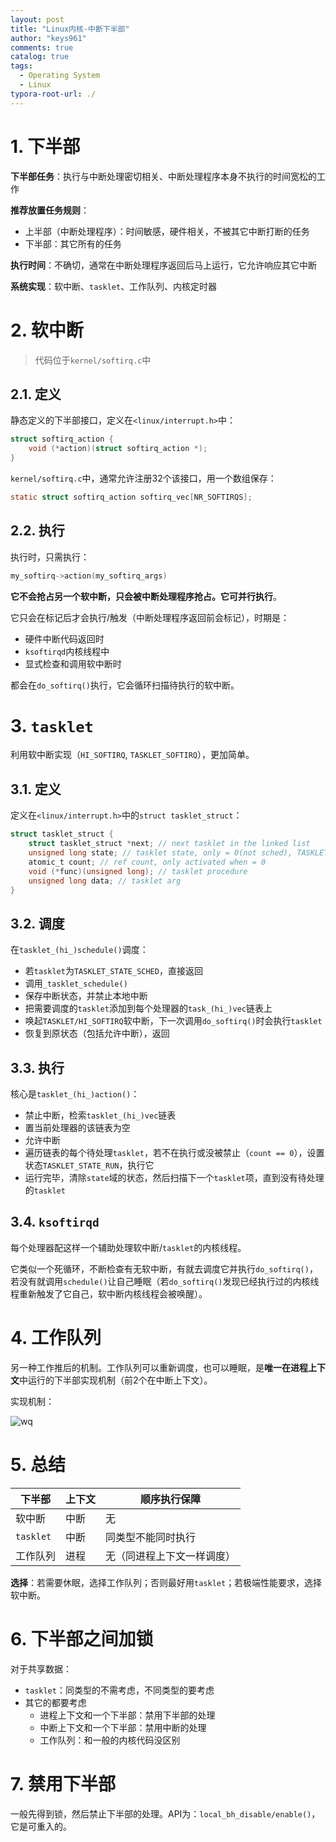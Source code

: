 ```yaml
---
layout: post
title: "Linux内核-中断下半部"
author: "keys961"
comments: true
catalog: true
tags:
  - Operating System
  - Linux
typora-root-url: ./
---
```


# 1. 下半部

**下半部任务**：执行与中断处理密切相关、中断处理程序本身不执行的时间宽松的工作

**推荐放置任务规则**：

- 上半部（中断处理程序）：时间敏感，硬件相关，不被其它中断打断的任务
- 下半部：其它所有的任务

**执行时间**：不确切，通常在中断处理程序返回后马上运行，它允许响应其它中断

**系统实现**：软中断、`tasklet`、工作队列、内核定时器

# 2. 软中断

> 代码位于`kernel/softirq.c`中

## 2.1. 定义

静态定义的下半部接口，定义在`<linux/interrupt.h>`中：

```c
struct softirq_action {
    void (*action)(struct softirq_action *);
}
```

`kernel/softirq.c`中，通常允许注册32个该接口，用一个数组保存：

```c
static struct softirq_action softirq_vec[NR_SOFTIRQS];
```

## 2.2. 执行

执行时，只需执行：

```c
my_softirq->action(my_softirq_args)
```

**它不会抢占另一个软中断，只会被中断处理程序抢占。它可并行执行**。

它只会在标记后才会执行/触发（中断处理程序返回前会标记），时期是：

- 硬件中断代码返回时
- `ksoftirqd`内核线程中
- 显式检查和调用软中断时

都会在`do_softirq()`执行，它会循环扫描待执行的软中断。

# 3. `tasklet`

利用软中断实现（`HI_SOFTIRQ`, `TASKLET_SOFTIRQ`），更加简单。

## 3.1. 定义

定义在`<linux/interrupt.h>`中的`struct tasklet_struct`：

```c
struct tasklet_struct {
    struct tasklet_struct *next; // next tasklet in the linked list
    unsigned long state; // tasklet state, only = 0(not sched), TASKLET_STATE_SCHED(sched)，TASKLET_STATE_RUN(running)
    atomic_t count; // ref count, only activated when = 0
    void (*func)(unsigned long); // tasklet procedure
    unsigned long data; // tasklet arg
}
```

## 3.2. 调度

在`tasklet_(hi_)schedule()`调度：

- 若`tasklet`为`TASKLET_STATE_SCHED`，直接返回
- 调用`_tasklet_schedule()`
- 保存中断状态，并禁止本地中断
- 把需要调度的`tasklet`添加到每个处理器的`task_(hi_)vec`链表上
- 唤起`TASKLET/HI_SOFTIRQ`软中断，下一次调用`do_softirq()`时会执行`tasklet`
- 恢复到原状态（包括允许中断），返回

## 3.3. 执行

核心是`tasklet_(hi_)action()`：

- 禁止中断，检索`tasklet_(hi_)vec`链表
- 置当前处理器的该链表为空
- 允许中断
- 遍历链表的每个待处理`tasklet`，若不在执行或没被禁止（`count == 0`），设置状态`TASKLET_STATE_RUN`，执行它
- 运行完毕，清除`state`域的状态，然后扫描下一个`tasklet`项，直到没有待处理的`tasklet`

## 3.4. `ksoftirqd`

每个处理器配这样一个辅助处理软中断/`tasklet`的内核线程。

它类似一个死循环，不断检查有无软中断，有就去调度它并执行`do_softirq()`，若没有就调用`schedule()`让自己睡眠（若`do_softirq()`发现已经执行过的内核线程重新触发了它自己，软中断内核线程会被唤醒）。

# 4. 工作队列

另一种工作推后的机制。工作队列可以重新调度，也可以睡眠，是**唯一在进程上下文**中运行的下半部实现机制（前2个在中断上下文）。

实现机制：

![wq](https://www.ibm.com/developerworks/cn/linux/l-tasklets/figure3.gif)

# 5. 总结

| 下半部    | 上下文 | 顺序执行保障               |
| --------- | ------ | -------------------------- |
| 软中断    | 中断   | 无                         |
| `tasklet` | 中断   | 同类型不能同时执行         |
| 工作队列  | 进程   | 无（同进程上下文一样调度） |

**选择**：若需要休眠，选择工作队列；否则最好用`tasklet`；若极端性能要求，选择软中断。

# 6. 下半部之间加锁

对于共享数据：

- `tasklet`：同类型的不需考虑，不同类型的要考虑
- 其它的都要考虑
  - 进程上下文和一个下半部：禁用下半部的处理
  - 中断上下文和一个下半部：禁用中断的处理
  - 工作队列：和一般的内核代码没区别

# 7. 禁用下半部

一般先得到锁，然后禁止下半部的处理。API为：`local_bh_disable/enable()`，它是可重入的。

